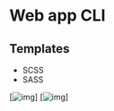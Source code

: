 # Web app CLI
## Templates
- SCSS
- SASS

[![img](https://i.imgur.com/QQxGQhj.png)]
[![img](https://i.imgur.com/HYATp3q.png)]